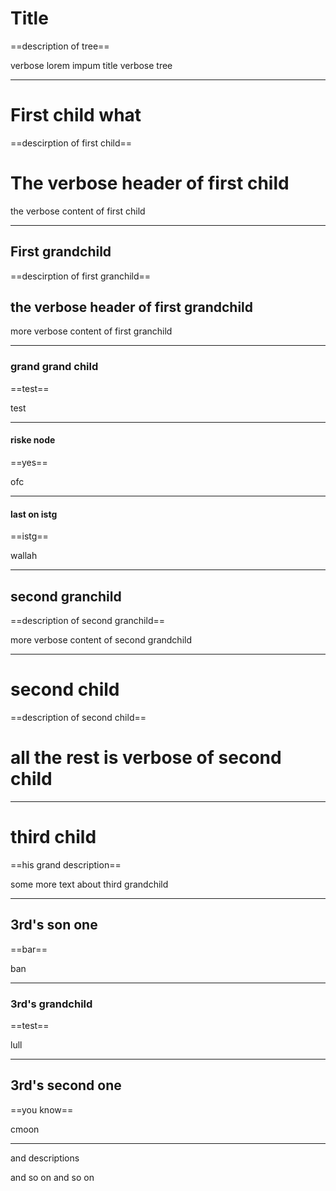 # Title
==description of tree==

verbose lorem impum title verbose tree

---
# First child what
==descirption of first child==
# The verbose header of first child
the verbose content of first child

---

## First grandchild

==descirption of first granchild==
## the verbose header of first grandchild
more verbose content of first granchild

---
### grand grand child

==test==

test

---
#### riske node
==yes==

ofc

---

#### last on istg

==istg==

wallah

---
## second granchild

==description of second granchild==

more verbose content of second grandchild

---

# second child

==description of second child==
# all the rest is verbose of second child



---

# third child

==his grand description==

some more text about third grandchild

---

## 3rd's son one

==bar==

ban

---

### 3rd's grandchild

==test==

lull

---
## 3rd's second one

==you know==

cmoon

---


and descriptions

and so on and so on

